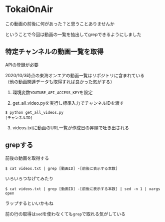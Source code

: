 # TokaiOnAir
この動画の前後に何があった？と思うことありませんか

ということで今回は動画の一覧を抽出してgrepできるようにしました

## 特定チャンネルの動画一覧を取得
APIの登録が必要

2020/10/3時点の東海オンエアの動画一覧はリポジトリに含まれている  
（他の動画関連データも取得すれば良かった気がする）

1. 環境変数`YOUTUBE_API_ACCESS_KEY`を設定

2. get_all_video.pyを実行し標準入力でチャンネルIDを渡す
```shell
$ python get_all_videos.py
[チャンネルID]
```

3. videos.txtに動画のURL一覧が作成日の昇順で吐き出される

## grepする
前後の動画を取得する
```shell
$ cat videos.txt | grep [動画ID] -[前後に表示する本数]
```

いろいろつなげてみたり
```shell
$ cat videos.txt | grep [動画ID] -[前後に表示する本数] | sed -n 1 | xargs open
```
ラップするといいかもね

前の行の取得は`sed`を使わなくても`grep`で取れる気がしている